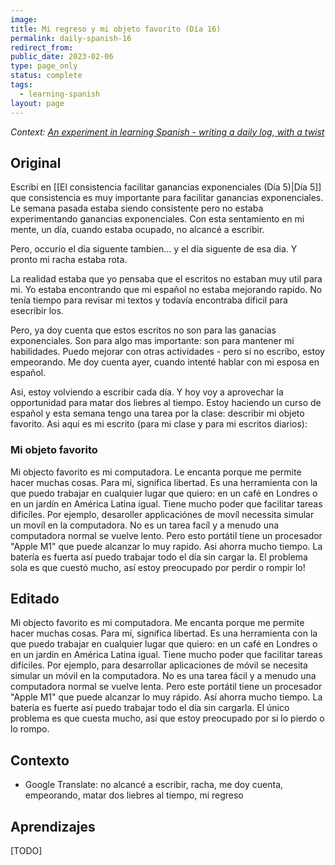 ```yaml
---
image:
title: Mi regreso y mi objeto favorito (Día 16)
permalink: daily-spanish-16
redirect_from:
public_date: 2023-02-06
type: page_only
status: complete
tags:
  - learning-spanish
layout: page
---
```


*Context: [An experiment in learning Spanish - writing a daily log, with a twist](/daily-spanish)*

## Original

Escribí en [[El consistencia facilitar ganancias exponenciales (Día 5)|Día 5]] que consistencia es muy importante para facilitar ganancias exponenciales. Le semana pasada estaba siendo consistente pero no estaba experimentando ganancias exponenciales. Con esta sentamiento en mi mente, un día, cuando estaba ocupado, no alcancé a escribir.

Pero, occurío el día siguente tambien... y el día siguente de esa dia. Y pronto mi racha estaba rota.

La realidad estaba que yo pensaba que el escritos no estaban muy util para mi. Yo estaba encontrando que mi español no estaba mejorando rapido. No tenía tiempo para revisar mi textos y todavía encontraba dificil para esecribir los.

Pero, ya doy cuenta que estos escritos no son para las ganacias exponenciales. Son para algo mas importante: son para mantener mi habilidades. Puedo mejorar con otras actividades - pero si no escribo, estoy empeorando. Me doy cuenta ayer, cuando intenté hablar con mi esposa en español.

Asi, estoy volviendo a escribir cada día. Y hoy voy a aprovechar la opportunidad para matar dos liebres al tiempo. Estoy haciendo un curso de español y esta semana tengo una tarea por la clase: describir mi objeto favorito. Asi aqui es mi escrito (para mi clase y para mi escritos diarios): 


### Mi objeto favorito
Mi objecto favorito es mi computadora. Le encanta porque me permite hacer muchas cosas. Para mi, significa libertad. Es una herramienta con la que puedo trabajar en cualquier lugar que quiero: en un café en Londres o en un jardín en América Latina igual. Tiene mucho poder que facilitar tareas dificíles. Por ejemplo, desaroller applicaciónes de movíl  necessita simular un movíl en la computadora. No es un tarea facíl y a menudo una computadora normal se vuelve lento. Pero esto portátil tiene un procesador "Apple M1" que puede alcanzar lo muy rapido. Asi ahorra mucho tiempo. La batería es fuerta así puedo trabajar todo el día sin cargar la. El problema sola es que cuestó mucho, así estoy preocupado por perdir o rompir lo!



## Editado

Mi objecto favorito es mi computadora. Me encanta porque me permite hacer muchas cosas. Para mí, significa libertad. Es una herramienta con la que puedo trabajar en cualquier lugar que quiero: en un café en Londres o en un jardín en América Latina igual. Tiene mucho poder que facilitar tareas difíciles. Por ejemplo, para desarrollar aplicaciones de móvil se necesita simular un móvil en la computadora. No es una tarea fácil y a menudo una computadora normal se vuelve lenta. Pero este portátil tiene un procesador "Apple M1" que puede alcanzar lo muy rápido. Así ahorra mucho tiempo. La batería es fuerte así puedo trabajar todo el día sin cargarla. El único problema es que cuesta mucho, así que estoy preocupado por si lo pierdo o lo rompo.



## Contexto
- Google Translate: no alcancé a escribir, racha, me doy cuenta, empeorando, matar dos liebres al tiempo, mi regreso



## Aprendizajes
[TODO]



